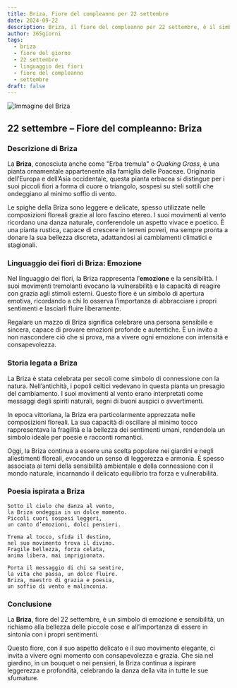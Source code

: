 ```yaml
---
title: Briza, Fiore del compleanno per 22 settembre
date: 2024-09-22
description: Briza, il fiore del compleanno per 22 settembre, è il simbolo di Emozione. Scopri il suo significato unico, le storie affascinanti e la poesia che celebra la sua bellezza.
author: 365giorni
tags:
  - briza
  - fiore del giorno
  - 22 settembre
  - linguaggio dei fiori
  - fiore del compleanno
  - settembre
draft: false
---
```


![Immagine del Briza](https://cdn.pixabay.com/photo/2017/06/30/13/13/hjertegrs-2458228_1280.jpg)

## 22 settembre – Fiore del compleanno: Briza

### Descrizione di Briza

La **Briza**, conosciuta anche come "Erba tremula" o _Quaking Grass_, è una pianta ornamentale appartenente alla famiglia delle Poaceae. Originaria dell’Europa e dell’Asia occidentale, questa pianta erbacea si distingue per i suoi piccoli fiori a forma di cuore o triangolo, sospesi su steli sottili che ondeggiano al minimo soffio di vento.

Le spighe della Briza sono leggere e delicate, spesso utilizzate nelle composizioni floreali grazie al loro fascino etereo. I suoi movimenti al vento ricordano una danza naturale, conferendole un aspetto vivace e poetico. È una pianta rustica, capace di crescere in terreni poveri, ma sempre pronta a donare la sua bellezza discreta, adattandosi ai cambiamenti climatici e stagionali.

### Linguaggio dei fiori di Briza: Emozione

Nel linguaggio dei fiori, la Briza rappresenta l’**emozione** e la sensibilità. I suoi movimenti tremolanti evocano la vulnerabilità e la capacità di reagire con grazia agli stimoli esterni. Questo fiore è un simbolo di apertura emotiva, ricordando a chi lo osserva l’importanza di abbracciare i propri sentimenti e lasciarli fluire liberamente.

Regalare un mazzo di Briza significa celebrare una persona sensibile e sincera, capace di provare emozioni profonde e autentiche. È un invito a non nascondere ciò che si prova, ma a vivere ogni emozione con intensità e consapevolezza.

### Storia legata a Briza

La Briza è stata celebrata per secoli come simbolo di connessione con la natura. Nell’antichità, i popoli celtici vedevano in questa pianta un presagio del cambiamento. I suoi movimenti al vento erano interpretati come messaggi degli spiriti naturali, segni di buoni auspici o avvertimenti.

In epoca vittoriana, la Briza era particolarmente apprezzata nelle composizioni floreali. La sua capacità di oscillare al minimo tocco rappresentava la fragilità e la bellezza dei sentimenti umani, rendendola un simbolo ideale per poesie e racconti romantici.

Oggi, la Briza continua a essere una scelta popolare nei giardini e negli allestimenti floreali, evocando un senso di leggerezza e armonia. È spesso associata ai temi della sensibilità ambientale e della connessione con il mondo naturale, incarnando il delicato equilibrio tra forza e vulnerabilità.

### Poesia ispirata a Briza

```
Sotto il cielo che danza al vento,  
la Briza ondeggia in un dolce momento.  
Piccoli cuori sospesi leggeri,  
un canto d’emozioni, dolci pensieri.  

Trema al tocco, sfida il destino,  
nel suo movimento trova il divino.  
Fragile bellezza, forza celata,  
anima libera, mai imprigionata.  

Porta il messaggio di chi sa sentire,  
la vita che passa, un dolce fluire.  
Briza, maestro di grazia e poesia,  
un soffio di vento e malinconia.  
```

### Conclusione

La **Briza**, fiore del 22 settembre, è un simbolo di emozione e sensibilità, un richiamo alla bellezza delle piccole cose e all’importanza di essere in sintonia con i propri sentimenti.

Questo fiore, con il suo aspetto delicato e il suo movimento elegante, ci invita a vivere ogni momento con consapevolezza e grazia. Che sia nel giardino, in un bouquet o nei pensieri, la Briza continua a ispirare leggerezza e profondità, celebrando la danza della vita in tutte le sue sfumature.